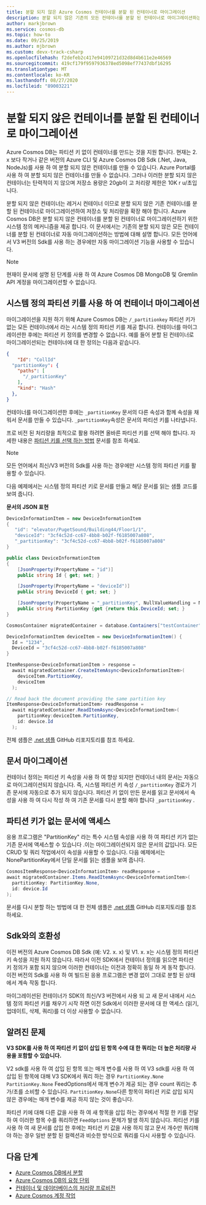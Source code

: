 ```yaml
---
title: 분할 되지 않은 Azure Cosmos 컨테이너를 분할 된 컨테이너로 마이그레이션
description: 분할 되지 않은 기존의 모든 컨테이너를 분할 된 컨테이너로 마이그레이션하는 방법에 대해 알아봅니다.
author: markjbrown
ms.service: cosmos-db
ms.topic: how-to
ms.date: 09/25/2019
ms.author: mjbrown
ms.custom: devx-track-csharp
ms.openlocfilehash: f2defeb2c417e94109721d32d8d4b611e2e46569
ms.sourcegitcommit: 419cf179f9597936378ed5098ef77437dbf16295
ms.translationtype: MT
ms.contentlocale: ko-KR
ms.lasthandoff: 08/27/2020
ms.locfileid: "89003221"
---
```

# <a name="migrate-non-partitioned-containers-to-partitioned-containers"></a>분할 되지 않은 컨테이너를 분할 된 컨테이너로 마이그레이션

Azure Cosmos DB는 파티션 키 없이 컨테이너를 만드는 것을 지원 합니다. 현재는 2. x 보다 작거나 같은 버전의 Azure CLI 및 Azure Cosmos DB Sdk (.Net, Java, NodeJs)를 사용 하 여 분할 되지 않은 컨테이너를 만들 수 있습니다. Azure Portal를 사용 하 여 분할 되지 않은 컨테이너를 만들 수 없습니다. 그러나 이러한 분할 되지 않은 컨테이너는 탄력적이 지 않으며 저장소 용량은 20gb이 고 처리량 제한은 10K r u/초입니다.

분할 되지 않은 컨테이너는 레거시 컨테이너 이므로 분할 되지 않은 기존 컨테이너를 분할 된 컨테이너로 마이그레이션하여 저장소 및 처리량을 확장 해야 합니다. Azure Cosmos DB은 분할 되지 않은 컨테이너를 분할 된 컨테이너로 마이그레이션하기 위한 시스템 정의 메커니즘을 제공 합니다. 이 문서에서는 기존의 분할 되지 않은 모든 컨테이너를 분할 된 컨테이너로 자동 마이그레이션하는 방법에 대해 설명 합니다. 모든 언어에서 V3 버전의 Sdk를 사용 하는 경우에만 자동 마이그레이션 기능을 사용할 수 있습니다.

> [!NOTE]
> 현재이 문서에 설명 된 단계를 사용 하 여 Azure Cosmos DB MongoDB 및 Gremlin API 계정을 마이그레이션할 수 없습니다.

## <a name="migrate-container-using-the-system-defined-partition-key"></a>시스템 정의 파티션 키를 사용 하 여 컨테이너 마이그레이션

마이그레이션을 지원 하기 위해 Azure Cosmos DB는 `/_partitionkey` 파티션 키가 없는 모든 컨테이너에서 라는 시스템 정의 파티션 키를 제공 합니다. 컨테이너를 마이그레이션한 후에는 파티션 키 정의를 변경할 수 없습니다. 예를 들어 분할 된 컨테이너로 마이그레이션되는 컨테이너에 대 한 정의는 다음과 같습니다.

```json
{
    "Id": "CollId" 
  "partitionKey": {
    "paths": [
      "/_partitionKey"
    ],
    "kind": "Hash"
  },
}
```

컨테이너를 마이그레이션한 후에는 `_partitionKey` 문서의 다른 속성과 함께 속성을 채워서 문서를 만들 수 있습니다. `_partitionKey`속성은 문서의 파티션 키를 나타냅니다.

프로 비전 된 처리량을 최적으로 활용 하려면 올바른 파티션 키를 선택 해야 합니다. 자세한 내용은 [파티션 키를 선택 하는 방법](partitioning-overview.md) 문서를 참조 하세요.

> [!NOTE]
> 모든 언어에서 최신/V3 버전의 Sdk를 사용 하는 경우에만 시스템 정의 파티션 키를 활용할 수 있습니다.

다음 예제에서는 시스템 정의 파티션 키로 문서를 만들고 해당 문서를 읽는 샘플 코드를 보여 줍니다.

**문서의 JSON 표현**

```csharp
DeviceInformationItem = new DeviceInformationItem
{
   "id": "elevator/PugetSound/Building44/Floor1/1",
   "deviceId": "3cf4c52d-cc67-4bb8-b02f-f6185007a808",
   "_partitionKey": "3cf4c52d-cc67-4bb8-b02f-f6185007a808"
} 

public class DeviceInformationItem
{
    [JsonProperty(PropertyName = "id")]
    public string Id { get; set; }

    [JsonProperty(PropertyName = "deviceId")]
    public string DeviceId { get; set; }

    [JsonProperty(PropertyName = "_partitionKey", NullValueHandling = NullValueHandling.Ignore)]
    public string PartitionKey {get {return this.DeviceId; set; }
}

CosmosContainer migratedContainer = database.Containers["testContainer"];

DeviceInformationItem deviceItem = new DeviceInformationItem() {
  Id = "1234",
  DeviceId = "3cf4c52d-cc67-4bb8-b02f-f6185007a808"
}

ItemResponse<DeviceInformationItem > response = 
  await migratedContainer.CreateItemAsync<DeviceInformationItem>(
    deviceItem.PartitionKey, 
    deviceItem
  );

// Read back the document providing the same partition key
ItemResponse<DeviceInformationItem> readResponse = 
  await migratedContainer.ReadItemAsync<DeviceInformationItem>( 
    partitionKey:deviceItem.PartitionKey, 
    id: device.Id
  );

```

전체 샘플은 [.net 샘플][1] GitHub 리포지토리를 참조 하세요.
                      
## <a name="migrate-the-documents"></a>문서 마이그레이션

컨테이너 정의는 파티션 키 속성을 사용 하 여 향상 되지만 컨테이너 내의 문서는 자동으로 마이그레이션되지 않습니다. 즉, 시스템 파티션 키 속성 `/_partitionKey` 경로가 기존 문서에 자동으로 추가 되지 않습니다. 파티션 키 없이 만든 문서를 읽고 문서에서 속성을 사용 하 여 다시 작성 하 여 기존 문서를 다시 분할 해야 합니다 `_partitionKey` .

## <a name="access-documents-that-dont-have-a-partition-key"></a>파티션 키가 없는 문서에 액세스

응용 프로그램은 "PartitionKey" 라는 특수 시스템 속성을 사용 하 여 파티션 키가 없는 기존 문서에 액세스할 수 있습니다 .이는 마이그레이션되지 않은 문서의 값입니다. 모든 CRUD 및 쿼리 작업에서이 속성을 사용할 수 있습니다. 다음 예제에서는 NonePartitionKey에서 단일 문서를 읽는 샘플을 보여 줍니다. 

```csharp
CosmosItemResponse<DeviceInformationItem> readResponse = 
await migratedContainer.Items.ReadItemAsync<DeviceInformationItem>( 
  partitionKey: PartitionKey.None, 
  id: device.Id
); 

```

문서를 다시 분할 하는 방법에 대 한 전체 샘플은 [.net 샘플][1] GitHub 리포지토리를 참조 하세요. 

## <a name="compatibility-with-sdks"></a>Sdk와의 호환성

이전 버전의 Azure Cosmos DB Sdk (예: V2. x. x) 및 V1. x. x는 시스템 정의 파티션 키 속성을 지원 하지 않습니다. 따라서 이전 SDK에서 컨테이너 정의를 읽으면 파티션 키 정의가 포함 되지 않으며 이러한 컨테이너는 이전과 정확히 동일 하 게 동작 합니다. 이전 버전의 Sdk를 사용 하 여 빌드된 응용 프로그램은 변경 없이 그대로 분할 된 상태에서 계속 작동 합니다. 

마이그레이션된 컨테이너가 SDK의 최신/V3 버전에서 사용 되 고 새 문서 내에서 시스템 정의 파티션 키를 채우기 시작 하면 이전 Sdk에서 이러한 문서에 대 한 액세스 (읽기, 업데이트, 삭제, 쿼리)를 더 이상 사용할 수 없습니다.

## <a name="known-issues"></a>알려진 문제

**V3 SDK를 사용 하 여 파티션 키 없이 삽입 된 항목 수에 대 한 쿼리는 더 높은 처리량 사용을 포함할 수 있습니다.**

V2 sdk를 사용 하 여 삽입 된 항목 또는 매개 변수를 사용 하 여 V3 sdk를 사용 하 여 삽입 된 항목에 대해 V3 SDK에서 쿼리 하는 경우 `PartitionKey.None` `PartitionKey.None` FeedOptions에서 매개 변수가 제공 되는 경우 count 쿼리는 추가/초를 소비할 수 있습니다. `PartitionKey.None`다른 항목이 파티션 키로 삽입 되지 않은 경우에는 매개 변수를 제공 하지 않는 것이 좋습니다.

파티션 키에 대해 다른 값을 사용 하 여 새 항목을 삽입 하는 경우에서 적절 한 키를 전달 하 여 이러한 항목 수를 쿼리하면 `FeedOptions` 문제가 발생 하지 않습니다. 파티션 키를 사용 하 여 새 문서를 삽입 한 후에는 파티션 키 값을 사용 하지 않고 문서 개수만 쿼리해야 하는 경우 일반 분할 된 컬렉션과 비슷한 방식으로 쿼리를 다시 사용할 수 있습니다.

## <a name="next-steps"></a>다음 단계

* [Azure Cosmos DB에서 분할](partitioning-overview.md)
* [Azure Cosmos DB의 요청 단위](request-units.md)
* [컨테이너 및 데이터베이스의 처리량 프로비전](set-throughput.md)
* [Azure Cosmos 계정 작업](account-overview.md)

[1]: https://github.com/Azure/azure-cosmos-dotnet-v3/tree/master/Microsoft.Azure.Cosmos.Samples/Usage/NonPartitionContainerMigration

